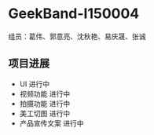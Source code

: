 # GeekBand-I150004

组员：葛伟、郭意亮、沈秋艳、易庆晟、张诚

## 项目进展 

- UI 进行中
- 视频功能 进行中
- 拍摄功能 进行中
- 美工切图 进行中
- 产品宣传文案 进行中

